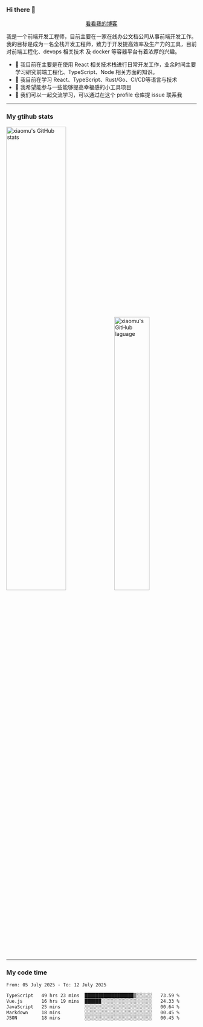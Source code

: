 ### Hi there 👋

<p align="center">
  <a href="https://blog.realjacket.fun">看看我的博客</a>
</p>

我是一个前端开发工程师，目前主要在一家在线办公文档公司从事前端开发工作。我的目标是成为一名全栈开发工程师，致力于开发提高效率及生产力的工具，目前对前端工程化、devops 相关技术 及 docker 等容器平台有着浓厚的兴趣。

- 🔭 我目前在主要是在使用 React 相关技术栈进行日常开发工作，业余时间主要学习研究前端工程化、TypeScript、Node 相关方面的知识。
- 🌱 我目前在学习 React、TypeScript、Rust/Go、CI/CD等语言与技术
- 👯 我希望能参与一些能够提高幸福感的小工具项目
- 💬 我们可以一起交流学习，可以通过在这个 profile 仓库提 issue 联系我

***

### My gtihub stats

<a><img src="https://github-readme-stats-git-masterrstaa-rickstaa.vercel.app/api?username=real-jacket&&show_icons=true" title="xiaomu's GitHub stats" alt="xiaomu's GitHub stats" style="width:56%;"/></a>
<a><img src="https://github-readme-stats-git-masterrstaa-rickstaa.vercel.app/api/top-langs/?username=real-jacket&layout=compact" title="xiaomu's GitHub laguage" alt="xiaomu's GitHub laguage" style="width:43%;"/><a/>

***

### My code time

<!--START_SECTION:waka-->

```txt
From: 05 July 2025 - To: 12 July 2025

TypeScript   49 hrs 23 mins  ██████████████████▒░░░░░░   73.59 %
Vue.js       16 hrs 19 mins  ██████░░░░░░░░░░░░░░░░░░░   24.33 %
JavaScript   25 mins         ░░░░░░░░░░░░░░░░░░░░░░░░░   00.64 %
Markdown     18 mins         ░░░░░░░░░░░░░░░░░░░░░░░░░   00.45 %
JSON         18 mins         ░░░░░░░░░░░░░░░░░░░░░░░░░   00.45 %
```

<!--END_SECTION:waka-->
